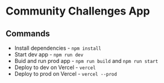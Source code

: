 # Community Challenges App

## Commands

- Install dependencies - `npm install`
- Start dev app - `npm run dev`
- Buid and run prod app - `npm run build` and `npm run start`
- Deploy to dev on Vercel - `vercel`
- Deploy to prod on Vercel - `vercel --prod`
